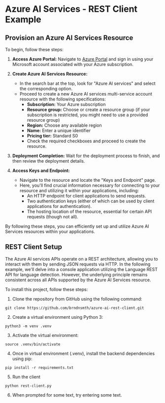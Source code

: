 # Azure AI Services - REST Client Example

## Provision an Azure AI Services Resource

To begin, follow these steps:

1. **Access Azure Portal:** Navigate to [Azure Portal](https://portal.azure.com) and sign in using your Microsoft account associated with your Azure subscription.
  
2. **Create Azure AI Services Resource:**
    - In the search bar at the top, look for "Azure AI services" and select the corresponding option.
    - Proceed to create a new Azure AI services multi-service account resource with the following specifications:
        - **Subscription:** Your Azure subscription
        - **Resource group:** Choose or create a resource group (if your subscription is restricted, you might need to use a provided resource group)
        - **Region:** Choose any available region
        - **Name:** Enter a unique identifier
        - **Pricing tier:** Standard S0
        - Check the required checkboxes and proceed to create the resource.

3. **Deployment Completion:** Wait for the deployment process to finish, and then review the deployment details.

4. **Access Keys and Endpoint:**
    - Navigate to the resource and locate the "Keys and Endpoint" page.
    - Here, you'll find crucial information necessary for connecting to your resource and utilizing it within your applications, including:
        - An HTTP endpoint for client applications to send requests.
        - Two authentication keys (either of which can be used by client applications for authentication).
        - The hosting location of the resource, essential for certain API requests (though not all).

By following these steps, you can efficiently set up and utilize Azure AI Services resources within your applications.


## REST Client Setup

The Azure AI services APIs operate on a REST architecture, allowing you to interact with them by sending JSON requests via HTTP. In the following example, we'll delve into a console application utilizing the Language REST API for language detection. However, the underlying principle remains consistent across all APIs supported by the Azure AI Services resource.

To install this project, follow these steps:

1. Clone the repository from GitHub using the following command:

```
git clone https://github.com/brndnsmth/azure-ai-rest-client.git
```

2. Create a virtual environment using Python 3:

```
python3 -m venv .venv
```

3. Activate the virtual environment:

```
source .venv/bin/activate
```

4. Once in virtual environment (.venv), install the backend dependencies using pip:

```
pip install -r requirements.txt
```

5. Run the client

```
python rest-client.py
```

6. When prompted for some text, try entering some text.